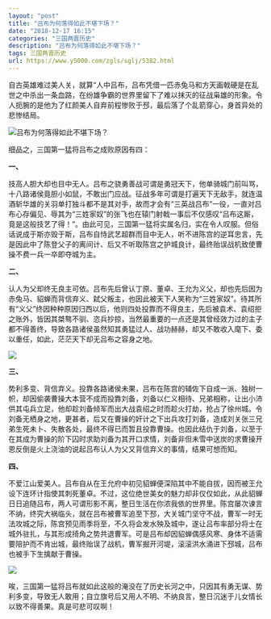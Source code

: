 ```yaml
---
layout: "post"
title: "吕布为何落得如此不堪下场？"
date: "2018-12-17 16:15"
categories: "三国两晋历史"
description: "吕布为何落得如此不堪下场？"
tags: 三国两晋历史
url: https://www.y5000.com/zgls/sglj/5382.html
---
```






自古英雄难过美人关，就算“人中吕布，吕布凭借一匹赤兔马和方天画戟硬是在乱世之中杀出一条血路，在纷雄争霸的世界里留下了难以抹灭的征战枭雄的形象。令人扼腕的是他为了红颜美人自弃前程惨败于邳，最后落了个乱箭穿心，身首异处的悲惨结局。

![吕布为何落得如此不堪下场？](/uploads/allimg/161117/6-16111F95U1105.JPG)

细品之，三国第一猛将吕布之成败原因有四：

**一、**

技高人胆大却也目中无人。吕布之骁勇善战可谓是勇冠天下，他单骑城门前叫骂，十八路诸侯竟胆小如鼠，不敢出门应战。征战多年可谓是打遍天下无敌手，就连温酒斩华雄的关羽单打独斗都不是其对手，故而才会有“三英战吕布”一役，一直对吕布心存偏见、辱其为“三姓家奴”的张飞也在辕门射戟一事后不仅感叹“吕布这厮，竟是这般技艺了得！”。由此可见，三国第一猛将实属名归，实在令人叹服。但俗话说成于斯亦毁于斯，吕布自恃武艺超群而目中无人，听不进陈宫的逆耳忠言，先是因此中了陈登父子的离间计、后又不听取陈宫之护城良计，最终贻误战机致使曹操不费一兵一卒即夺城为主。

**二、**

认人为父却终无良主可依。吕布先后曾认丁原、董卓、王允为义父，却也先后因为赤兔马、貂蝉而背信弃义、弑父叛主，也因此被天下人笑称为“三姓家奴”。待其所有“义父”终因种种原因归西以后，他则四处投靠而不得良主，先后被袁术、袁绍拒之账外，皆因其桀骜不驯、恣兵抄掠，当然最重要的一点还是其曾经效力过的主子都不得善终，导致各路诸侯虽然知其勇猛过人、战功赫赫，却又不敢收入麾下、委以重任，如此，茫茫天下却无吕布之容身之地。

![](https://img.y5000.com/uploads/allimg/161117/10050Ka4-0.jpg)

**三、**

势利多变、背信弃义。投靠各路诸侯未果，吕布在陈宫的辅佐下自成一派、独树一帜，却因偷袭曹操大本营不成而投靠刘备，刘备以仁义相待、兄弟相称，让出小沛供其屯兵立足，他却趁刘备倾军而出大战袁绍之时而趁火打劫，抢占了徐州城。令刘备无栖身之地，更甚者，后又在曹操的奸计之下出兵攻打刘备，造成刘关张三兄弟生死未卜、失散各处，最终不得已而暂且投靠曹操。也因此结仇于刘备，以至于在其成为曹操的阶下囚时求助刘备为其开口求情，刘备非但未雪中送炭的求曹操开恩反倒是火上浇油的说起吕布认人为父又背信弃义的事情，结果可想而知。

**四、**

不爱江山爱美人。吕布自从在王允府中初见貂蝉便深陷其中不能自拔，因而被王允设下连环计指使其刺死董卓。不过，这位绝世美女的魅力却非仅仅如此，从此貂蝉日日追随吕布，两人可谓形影不离，整日生活在你浓我依的世界里。陈宫屡次谏言不纳，终究大祸临头，就在吕布被曹军追至下邳，大关城门坚守不战，曹军一时无法攻城之际，陈宫预见雨季将至，不久将会发水殃及城中，遂让吕布率部分将士在城外驻扎，与其形成掎角之势共退曹军。可是吕布却因貂蝉偶感风寒、身体不适需要陪护而不肯出城，最终贻误了战机，曹军掘开河堤，滚滚洪水涌进下邳城，吕布也被手下生擒献于曹操。

![](https://img.y5000.com/uploads/allimg/161117/10050L603-1.jpg)

唉，三国第一猛将吕布就如此这般的淹没在了历史长河之中，只因其有勇无谋、势利多变，导致无人敢用；自立旗号后又用人不明、不纳良言，整日沉迷于儿女情长以致不得善果。真是可悲可叹啊！
